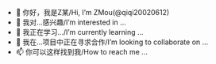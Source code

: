 - 👋 你好，我是Z某/Hi, I’m ZMou(@qiqi20020612)
- 👀 我对...感兴趣/I’m interested in ...
- 🌱 我正在学习.../I’m currently learning ...
- 💞️ 我在...项目中正在寻求合作/I’m looking to collaborate on ...
- 📫 你可以这样找到我/How to reach me ...

<!---
qiqi20020612/qiqi20020612 is a ✨ special ✨ repository because its `README.md` (this file) appears on your GitHub profile.
You can click the Preview link to take a look at your changes.
--->

